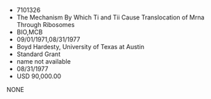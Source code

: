 * 7101326
* The Mechanism By Which Ti and Tii Cause Translocation of    Mrna Through Ribosomes
* BIO,MCB
* 09/01/1971,08/31/1977
* Boyd Hardesty, University of Texas at Austin
* Standard Grant
*   name not available
* 08/31/1977
* USD 90,000.00

NONE